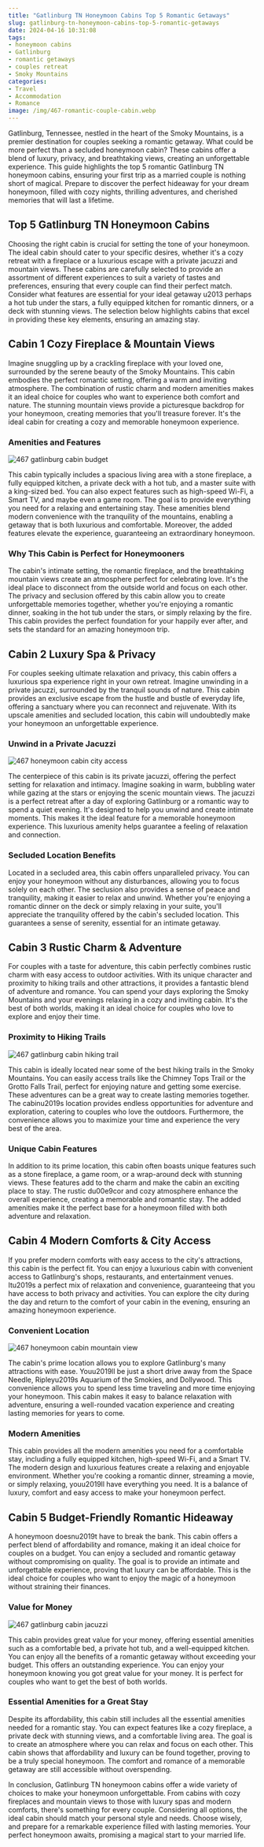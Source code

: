 ```yaml
---
title: "Gatlinburg TN Honeymoon Cabins Top 5 Romantic Getaways"
slug: gatlinburg-tn-honeymoon-cabins-top-5-romantic-getaways
date: 2024-04-16 10:31:08
tags:
- honeymoon cabins
- Gatlinburg
- romantic getaways
- couples retreat
- Smoky Mountains
categories:
- Travel
- Accommodation
- Romance
image: /img/467-romantic-couple-cabin.webp 
---
```

Gatlinburg, Tennessee, nestled in the heart of the Smoky Mountains, is a premier destination for couples seeking a romantic getaway. What could be more perfect than a secluded honeymoon cabin? These cabins offer a blend of luxury, privacy, and breathtaking views, creating an unforgettable experience. This guide highlights the top 5 romantic Gatlinburg TN honeymoon cabins, ensuring your first trip as a married couple is nothing short of magical. Prepare to discover the perfect hideaway for your dream honeymoon, filled with cozy nights, thrilling adventures, and cherished memories that will last a lifetime.

## Top 5 Gatlinburg TN Honeymoon Cabins

Choosing the right cabin is crucial for setting the tone of your honeymoon. The ideal cabin should cater to your specific desires, whether it's a cozy retreat with a fireplace or a luxurious escape with a private jacuzzi and mountain views. These cabins are carefully selected to provide an assortment of different experiences to suit a variety of tastes and preferences, ensuring that every couple can find their perfect match. Consider what features are essential for your ideal getaway u2013 perhaps a hot tub under the stars, a fully equipped kitchen for romantic dinners, or a deck with stunning views. The selection below highlights cabins that excel in providing these key elements, ensuring an amazing stay.

## Cabin 1 Cozy Fireplace & Mountain Views

Imagine snuggling up by a crackling fireplace with your loved one, surrounded by the serene beauty of the Smoky Mountains. This cabin embodies the perfect romantic setting, offering a warm and inviting atmosphere. The combination of rustic charm and modern amenities makes it an ideal choice for couples who want to experience both comfort and nature. The stunning mountain views provide a picturesque backdrop for your honeymoon, creating memories that you'll treasure forever. It's the ideal cabin for creating a cozy and memorable honeymoon experience.

### Amenities and Features

![467 gatlinburg cabin budget](/img/467-gatlinburg-cabin-budget.webp)

This cabin typically includes a spacious living area with a stone fireplace, a fully equipped kitchen, a private deck with a hot tub, and a master suite with a king-sized bed. You can also expect features such as high-speed Wi-Fi, a Smart TV, and maybe even a game room. The goal is to provide everything you need for a relaxing and entertaining stay. These amenities blend modern convenience with the tranquility of the mountains, enabling a getaway that is both luxurious and comfortable. Moreover, the added features elevate the experience, guaranteeing an extraordinary honeymoon.

### Why This Cabin is Perfect for Honeymooners

The cabin's intimate setting, the romantic fireplace, and the breathtaking mountain views create an atmosphere perfect for celebrating love. It's the ideal place to disconnect from the outside world and focus on each other. The privacy and seclusion offered by this cabin allow you to create unforgettable memories together, whether you're enjoying a romantic dinner, soaking in the hot tub under the stars, or simply relaxing by the fire. This cabin provides the perfect foundation for your happily ever after, and sets the standard for an amazing honeymoon trip.

## Cabin 2 Luxury Spa & Privacy

For couples seeking ultimate relaxation and privacy, this cabin offers a luxurious spa experience right in your own retreat. Imagine unwinding in a private jacuzzi, surrounded by the tranquil sounds of nature. This cabin provides an exclusive escape from the hustle and bustle of everyday life, offering a sanctuary where you can reconnect and rejuvenate. With its upscale amenities and secluded location, this cabin will undoubtedly make your honeymoon an unforgettable experience.

### Unwind in a Private Jacuzzi

![467 honeymoon cabin city access](/img/467-honeymoon-cabin-city-access.webp)

The centerpiece of this cabin is its private jacuzzi, offering the perfect setting for relaxation and intimacy. Imagine soaking in warm, bubbling water while gazing at the stars or enjoying the scenic mountain views. The jacuzzi is a perfect retreat after a day of exploring Gatlinburg or a romantic way to spend a quiet evening. It's designed to help you unwind and create intimate moments. This makes it the ideal feature for a memorable honeymoon experience. This luxurious amenity helps guarantee a feeling of relaxation and connection.

### Secluded Location Benefits

Located in a secluded area, this cabin offers unparalleled privacy. You can enjoy your honeymoon without any disturbances, allowing you to focus solely on each other. The seclusion also provides a sense of peace and tranquility, making it easier to relax and unwind. Whether you're enjoying a romantic dinner on the deck or simply relaxing in your suite, you'll appreciate the tranquility offered by the cabin's secluded location. This guarantees a sense of serenity, essential for an intimate getaway.

## Cabin 3 Rustic Charm & Adventure

For couples with a taste for adventure, this cabin perfectly combines rustic charm with easy access to outdoor activities. With its unique character and proximity to hiking trails and other attractions, it provides a fantastic blend of adventure and romance. You can spend your days exploring the Smoky Mountains and your evenings relaxing in a cozy and inviting cabin. It's the best of both worlds, making it an ideal choice for couples who love to explore and enjoy their time.

### Proximity to Hiking Trails

![467 gatlinburg cabin hiking trail](/img/467-gatlinburg-cabin-hiking-trail.webp)

This cabin is ideally located near some of the best hiking trails in the Smoky Mountains. You can easily access trails like the Chimney Tops Trail or the Grotto Falls Trail, perfect for enjoying nature and getting some exercise. These adventures can be a great way to create lasting memories together. The cabinu2019s location provides endless opportunities for adventure and exploration, catering to couples who love the outdoors. Furthermore, the convenience allows you to maximize your time and experience the very best of the area.

### Unique Cabin Features

In addition to its prime location, this cabin often boasts unique features such as a stone fireplace, a game room, or a wrap-around deck with stunning views. These features add to the charm and make the cabin an exciting place to stay. The rustic du00e9cor and cozy atmosphere enhance the overall experience, creating a memorable and romantic stay. The added amenities make it the perfect base for a honeymoon filled with both adventure and relaxation.

## Cabin 4 Modern Comforts & City Access

If you prefer modern comforts with easy access to the city's attractions, this cabin is the perfect fit. You can enjoy a luxurious cabin with convenient access to Gatlinburg's shops, restaurants, and entertainment venues. Itu2019s a perfect mix of relaxation and convenience, guaranteeing that you have access to both privacy and activities. You can explore the city during the day and return to the comfort of your cabin in the evening, ensuring an amazing honeymoon experience.

### Convenient Location

![467 honeymoon cabin mountain view](/img/467-honeymoon-cabin-mountain-view.webp)

The cabin's prime location allows you to explore Gatlinburg's many attractions with ease. Youu2019ll be just a short drive away from the Space Needle, Ripleyu2019s Aquarium of the Smokies, and Dollywood. This convenience allows you to spend less time traveling and more time enjoying your honeymoon. This cabin makes it easy to balance relaxation with adventure, ensuring a well-rounded vacation experience and creating lasting memories for years to come.

### Modern Amenities

This cabin provides all the modern amenities you need for a comfortable stay, including a fully equipped kitchen, high-speed Wi-Fi, and a Smart TV. The modern design and luxurious features create a relaxing and enjoyable environment. Whether you're cooking a romantic dinner, streaming a movie, or simply relaxing, youu2019ll have everything you need. It is a balance of luxury, comfort and easy access to make your honeymoon perfect.

## Cabin 5 Budget-Friendly Romantic Hideaway

A honeymoon doesnu2019t have to break the bank. This cabin offers a perfect blend of affordability and romance, making it an ideal choice for couples on a budget. You can enjoy a secluded and romantic getaway without compromising on quality. The goal is to provide an intimate and unforgettable experience, proving that luxury can be affordable. This is the ideal choice for couples who want to enjoy the magic of a honeymoon without straining their finances.

### Value for Money

![467 gatlinburg cabin jacuzzi](/img/467-gatlinburg-cabin-jacuzzi.webp)

This cabin provides great value for your money, offering essential amenities such as a comfortable bed, a private hot tub, and a well-equipped kitchen. You can enjoy all the benefits of a romantic getaway without exceeding your budget. This offers an outstanding experience. You can enjoy your honeymoon knowing you got great value for your money. It is perfect for couples who want to get the best of both worlds.

### Essential Amenities for a Great Stay

Despite its affordability, this cabin still includes all the essential amenities needed for a romantic stay. You can expect features like a cozy fireplace, a private deck with stunning views, and a comfortable living area. The goal is to create an atmosphere where you can relax and focus on each other. This cabin shows that affordability and luxury can be found together, proving to be a truly special honeymoon. The comfort and romance of a memorable getaway are still accessible without overspending.

In conclusion, Gatlinburg TN honeymoon cabins offer a wide variety of choices to make your honeymoon unforgettable. From cabins with cozy fireplaces and mountain views to those with luxury spas and modern comforts, there's something for every couple. Considering all options, the ideal cabin should match your personal style and needs. Choose wisely, and prepare for a remarkable experience filled with lasting memories. Your perfect honeymoon awaits, promising a magical start to your married life.

